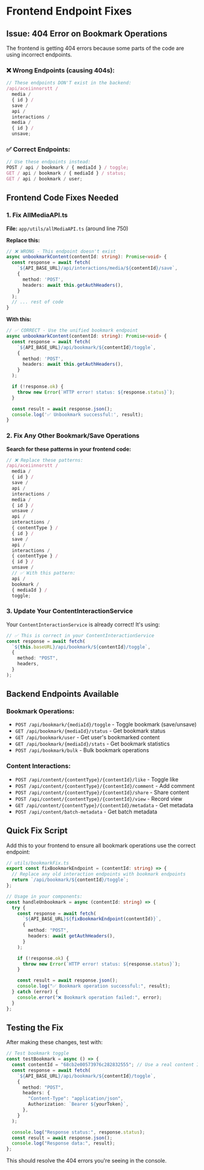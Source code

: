 # Frontend Endpoint Fixes

## Issue: 404 Error on Bookmark Operations

The frontend is getting 404 errors because some parts of the code are using incorrect endpoints.

### ❌ Wrong Endpoints (causing 404s):

```typescript
// These endpoints DON'T exist in the backend:
/api/aceiinnorstt /
  media /
  { id } /
  save /
  api /
  interactions /
  media /
  { id } /
  unsave;
```

### ✅ Correct Endpoints:

```typescript
// Use these endpoints instead:
POST / api / bookmark / { mediaId } / toggle;
GET / api / bookmark / { mediaId } / status;
GET / api / bookmark / user;
```

## Frontend Code Fixes Needed

### 1. Fix AllMediaAPI.ts

**File:** `app/utils/allMediaAPI.ts` (around line 750)

**Replace this:**

```typescript
// ❌ WRONG - This endpoint doesn't exist
async unbookmarkContent(contentId: string): Promise<void> {
  const response = await fetch(
    `${API_BASE_URL}/api/interactions/media/${contentId}/save`,
    {
      method: 'POST',
      headers: await this.getAuthHeaders(),
    }
  );
  // ... rest of code
}
```

**With this:**

```typescript
// ✅ CORRECT - Use the unified bookmark endpoint
async unbookmarkContent(contentId: string): Promise<void> {
  const response = await fetch(
    `${API_BASE_URL}/api/bookmark/${contentId}/toggle`,
    {
      method: 'POST',
      headers: await this.getAuthHeaders(),
    }
  );

  if (!response.ok) {
    throw new Error(`HTTP error! status: ${response.status}`);
  }

  const result = await response.json();
  console.log('✅ Unbookmark successful:', result);
}
```

### 2. Fix Any Other Bookmark/Save Operations

**Search for these patterns in your frontend code:**

```typescript
// ❌ Replace these patterns:
/api/aceiinnorstt /
  media /
  { id } /
  save /
  api /
  interactions /
  media /
  { id } /
  unsave /
  api /
  interactions /
  { contentType } /
  { id } /
  save /
  api /
  interactions /
  { contentType } /
  { id } /
  unsave /
  // ✅ With this pattern:
  api /
  bookmark /
  { mediaId } /
  toggle;
```

### 3. Update Your ContentInteractionService

Your `ContentInteractionService` is already correct! It's using:

```typescript
// ✅ This is correct in your ContentInteractionService
const response = await fetch(
  `${this.baseURL}/api/bookmark/${contentId}/toggle`,
  {
    method: "POST",
    headers,
  }
);
```

## Backend Endpoints Available

### Bookmark Operations:

- `POST /api/bookmark/{mediaId}/toggle` - Toggle bookmark (save/unsave)
- `GET /api/bookmark/{mediaId}/status` - Get bookmark status
- `GET /api/bookmark/user` - Get user's bookmarked content
- `GET /api/bookmark/{mediaId}/stats` - Get bookmark statistics
- `POST /api/bookmark/bulk` - Bulk bookmark operations

### Content Interactions:

- `POST /api/content/{contentType}/{contentId}/like` - Toggle like
- `POST /api/content/{contentType}/{contentId}/comment` - Add comment
- `POST /api/content/{contentType}/{contentId}/share` - Share content
- `POST /api/content/{contentType}/{contentId}/view` - Record view
- `GET /api/content/{contentType}/{contentId}/metadata` - Get metadata
- `POST /api/content/batch-metadata` - Get batch metadata

## Quick Fix Script

Add this to your frontend to ensure all bookmark operations use the correct endpoint:

```typescript
// utils/bookmarkFix.ts
export const fixBookmarkEndpoint = (contentId: string) => {
  // Replace any old interaction endpoints with bookmark endpoints
  return `/api/bookmark/${contentId}/toggle`;
};

// Usage in your components:
const handleUnbookmark = async (contentId: string) => {
  try {
    const response = await fetch(
      `${API_BASE_URL}${fixBookmarkEndpoint(contentId)}`,
      {
        method: "POST",
        headers: await getAuthHeaders(),
      }
    );

    if (!response.ok) {
      throw new Error(`HTTP error! status: ${response.status}`);
    }

    const result = await response.json();
    console.log("✅ Bookmark operation successful:", result);
  } catch (error) {
    console.error("❌ Bookmark operation failed:", error);
  }
};
```

## Testing the Fix

After making these changes, test with:

```typescript
// Test bookmark toggle
const testBookmark = async () => {
  const contentId = "68cb2e00573976c282832555"; // Use a real content ID
  const response = await fetch(
    `${API_BASE_URL}/api/bookmark/${contentId}/toggle`,
    {
      method: "POST",
      headers: {
        "Content-Type": "application/json",
        Authorization: `Bearer ${yourToken}`,
      },
    }
  );

  console.log("Response status:", response.status);
  const result = await response.json();
  console.log("Response data:", result);
};
```

This should resolve the 404 errors you're seeing in the console.

